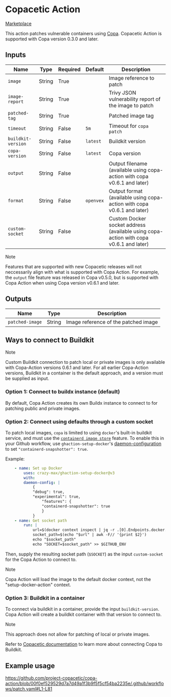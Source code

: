 # Copacetic Action

[Marketplace](https://github.com/marketplace/actions/copacetic-action)

This action patches vulnerable containers using [Copa](https://github.com/project-copacetic/copacetic).
Copacetic Action is supported with Copa version 0.3.0 and later.

## Inputs

| Name               | Type   | Required | Default   | Description                                                                           |
| ------------------ | ------ | -------- | --------- | ------------------------------------------------------------------------------------- |
| `image`            | String | True     |           | Image reference to patch                                                              |
| `image-report`     | String | True     |           | Trivy JSON vulnerability report of the image to patch                                 |
| `patched-tag`      | String | True     |           | Patched image tag                                                                     |
| `timeout`          | String | False    | `5m`      | Timeout for `copa patch`                                                              |
| `buildkit-version` | String | False    | `latest`  | Buildkit version                                                                      |
| `copa-version`     | String | False    | `latest`  | Copa version                                                                          |
| `output`           | String | False    |           | Output filename (available using copa-action with copa v0.6.1 and later)              |
| `format`           | String | False    | `openvex` | Output format (available using copa-action with copa v0.6.1 and later)                |
| `custom-socket`    | String | False    |           | Custom Docker socket address (available using copa-action with copa v0.6.1 and later) |

> [!NOTE]
> Features that are supported with new Copacetic releases will not neccessarily align with what is supported with Copa Action.
> For example, the `output` file feature was released in Copa v0.5.0, but is supported with Copa Action when using Copa version v0.6.1 and later.

## Outputs

| Name            | Type   | Description                          |
| --------------- | ------ | ------------------------------------ |
| `patched-image` | String | Image reference of the patched image |

## Ways to connect to Buildkit
> [!NOTE]
Custom Buildkit connection to patch local or private images is only available with Copa-Action versions 0.6.1 and later. For all earlier Copa-Action versions, Buildkit in a container is the default approach, and a version must be supplied as input.

### Option 1: Connect to buildx instance (default)
By default, Copa Action creates its own Buildx instance to connect to for patching public and private images.

### Option 2: Connect using defaults through a custom socket
To patch local images, `copa` is limited to using `docker`'s built-in buildkit service, and must use the [`containerd image store`](https://docs.docker.com/storage/containerd/) feature. To enable this in your Github workflow, use `ghaction-setup-docker`'s [daemon-configuration](https://github.com/crazy-max/ghaction-setup-docker#daemon-configuration) to set `"containerd-snapshotter": true`.

Example:
``` yaml
    - name: Set up Docker
        uses: crazy-max/ghaction-setup-docker@v3
        with:
        daemon-config: |
            {
            "debug": true,
            "experimental": true,
                "features": {
                "containerd-snapshotter": true
                }
            }
    - name: Get socket path
        run: |
            url=$(docker context inspect | jq -r .[0].Endpoints.docker.Host)
            socket_path=$(echo "$url" | awk -F// '{print $2}')
            echo "$socket_path"
            echo "SOCKET=$socket_path" >> $GITHUB_ENV
```

Then, supply the resulting socket path (`$SOCKET`) as the input `custom-socket` for the Copa Action to connect to.
> [!NOTE]
> Copa Action will load the image to the default docker context, not the "setup-docker-action" context.

### Option 3: Buildkit in a container
To connect via buildkit in a container, provide the input `buildkit-version`. Copa Action will create a buildkit container with that version to connect to.
> [!NOTE]
> This approach does not allow for patching of local or private images.


Refer to [Copacetic documentation](https://project-copacetic.github.io/copacetic/website/custom-address) to learn more about connecting Copa to Buildkit.

## Example usage

https://github.com/project-copacetic/copa-action/blob/00f0ef529529d7a7d49a1f3b9f5f5cf54ba2235e/.github/workflows/patch.yaml#L1-L81